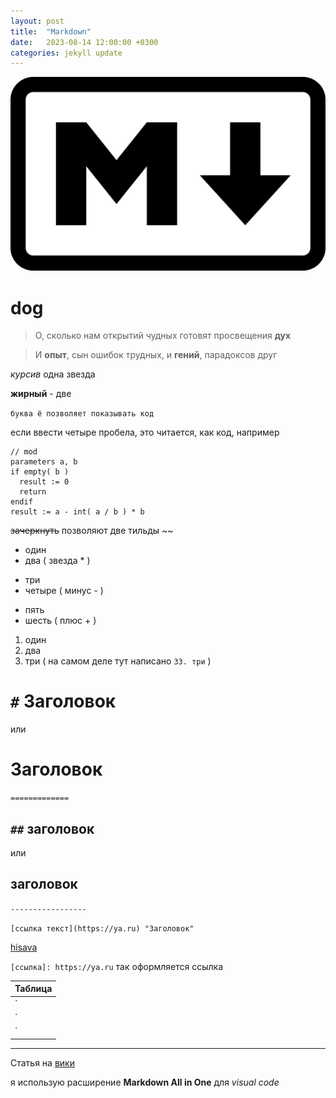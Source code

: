 ```yaml
---
layout: post
title:  "Markdown"
date:   2023-08-14 12:00:00 +0300
categories: jekyll update
---
```


![md](/Images/md.png)

# dog

> О, сколько нам открытий чудных готовят просвещения **дух**

> И **опыт**, сын ошибок трудных, и **гений**, парадоксов друг


*курсив* одна звезда

**жирный** - две

`буква ё позволяет показывать код`

если ввести четыре пробела, это читается, как код, например

    // mod
    parameters a, b
    if empty( b )
      result := 0
      return
    endif
    result := a - int( a / b ) * b  

~~зачеркнуть~~ позволяют две тильды ~~

* один
* два ( звезда * )

- три
- четыре ( минус - )

+ пять
+ шесть ( плюс + )

1. один
2. два
33. три ( на самом деле тут написано `33. три` )

# `#` Заголовок 

или

Заголовок
=========
`=============`

## `##` заголовок 

или

заголовок 
---------
`-----------------`

`[ссылка текст](https://ya.ru) "Заголовок"`

[hisava](https://hisava.github.io "мой сайт" )

`[ссылка]: https://ya.ru` так оформляется ссылка

| Таблица | 
| ------- |
|  `| Таблица | `       |
|  `| ------- | `       |
|  `| пробелы | `       |       

----------------------

Статья на [вики][Markdown]

[Markdown]: https://ru.wikipedia.org/wiki/Markdown 'ru.wikipedia.org/wiki/Markdown'

я использую расширение **Markdown All in One** для *visual code*
